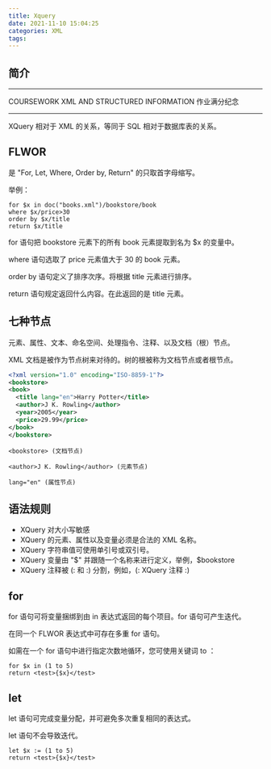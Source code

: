 ```yaml
---
title: Xquery
date: 2021-11-10 15:04:25
categories: XML
tags:
---
```

## 简介 

---

COURSEWORK XML AND STRUCTURED INFORMATION 作业满分纪念

---

XQuery 相对于 XML 的关系，等同于 SQL 相对于数据库表的关系。

## FLWOR 

是 "For, Let, Where, Order by, Return" 的只取首字母缩写。

举例：

```xquery
for $x in doc("books.xml")/bookstore/book
where $x/price>30
order by $x/title
return $x/title
```

for 语句把 bookstore 元素下的所有 book 元素提取到名为 $x 的变量中。

where 语句选取了 price 元素值大于 30 的 book 元素。

order by 语句定义了排序次序。将根据 title 元素进行排序。

return 语句规定返回什么内容。在此返回的是 title 元素。

## 七种节点

元素、属性、文本、命名空间、处理指令、注释、以及文档（根）节点。

XML 文档是被作为节点树来对待的。树的根被称为文档节点或者根节点。

```xml
<?xml version="1.0" encoding="ISO-8859-1"?>
<bookstore>
<book>
  <title lang="en">Harry Potter</title>
  <author>J K. Rowling</author>
  <year>2005</year>
  <price>29.99</price>
</book>
</bookstore>
```

    <bookstore> (文档节点)

    <author>J K. Rowling</author> (元素节点)

    lang="en" (属性节点)

## 语法规则

* XQuery 对大小写敏感
* XQuery 的元素、属性以及变量必须是合法的 XML 名称。
* XQuery 字符串值可使用单引号或双引号。
* XQuery 变量由 "$" 并跟随一个名称来进行定义，举例，$bookstore
* XQuery 注释被 (: 和 :) 分割，例如，(: XQuery 注释 :)

## for 

for 语句可将变量捆绑到由 in 表达式返回的每个项目。for 语句可产生迭代。

在同一个 FLWOR 表达式中可存在多重 for 语句。

如需在一个 for 语句中进行指定次数地循环，您可使用关键词 to ：

```xquery
for $x in (1 to 5)
return <test>{$x}</test>
```

## let

let 语句可完成变量分配，并可避免多次重复相同的表达式。

let 语句不会导致迭代。

```xquery
let $x := (1 to 5)
return <test>{$x}</test>
```